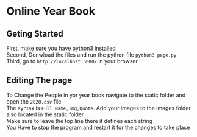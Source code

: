 # Online Year Book
## Geting Started
First, make sure you have python3 installed<br>
Second, Donwload the files and run the python file `python3 page.py`<br>
Third, go to `http://localhost:5000/` in your browser
## Editing The page
To Change the People in yor year book navigate to the static folder and open the `2020.csv` file<br>
The syntax is `Full_Name,Img,Quote`. Add your images to the images folder also located in the static folder <br>
Make sure to leave the top line there it defines each string<br>
You Have to stop the program and restart it for the changes to take place
